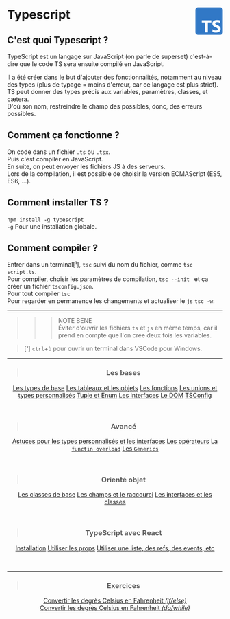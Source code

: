 # **Typescript** <img align="right" src="../Assets/images/Typescript_logo_2020.svg" alt="TypeScript" title="TypeScript" widht="auto" height="64px">

## **C'est quoi Typescript ?**

TypeScript est un langage sur JavaScript (on parle de superset) c'est-à-dire que le code TS sera ensuite compilé en JavaScript.  

Il a été créer dans le but d'ajouter des fonctionnalités, notamment au niveau des types (plus de typage = moins d'erreur, car ce langage est plus strict).  
TS peut donner des types précis aux variables, paramètres, classes, et cætera.  
D'où son nom, restreindre le champ des possibles, donc, des erreurs possibles.

## **Comment ça fonctionne ?**

On code dans un fichier `.ts` ou `.tsx`.  
Puis c'est compiler en JavaScript.  
En suite, on peut envoyer les fichiers JS à des serveurs.  
Lors de la compilation, il est possible de choisir la version ECMAScript (ES5, ES6, ...).  

## **Comment installer TS ?**

`npm install -g typescript`  
`-g` Pour une installation globale.

## **Comment compiler ?**

Entrer dans un terminal[¹], `tsc` suivi du nom du fichier, comme `tsc script.ts`.  
Pour compiler, choisir les paramètres de compilation, `tsc --init ` et ça créer un fichier `tsconfig.json`.  
Pour tout compiler `tsc`  
Pour regarder en permanence les changements et actualiser le `js` `tsc -w`.  

___
>>> NOTE BENE  
Éviter d'ouvrir les fichiers `ts` et `js` en même temps, car il prend en compte que l'on crée deux fois les variables.

>[¹] `ctrl`+`ù` pour ouvrir un terminal dans VSCode pour Windows.
___

<div align="center">

> ### **Les bases**
[Les types de base](types)
[Les tableaux et les objets](arrayAndObject)
[Les fonctions](function)
[Les unions et types personnalisés](unionsEtTypesPerso)
[Tuple et Enum](tupleEnum)
[Les interfaces](interface)
[Le DOM](dom)
[TSConfig](tsConfig)

<br>

> ### **Avancé**
[Astuces pour les types personnalisés et les interfaces](tipsTypesInterface)
[Les opérateurs](tipsTypesInterface)
[La `functin overload`](overload)
[Les `Generics`](generics)

<br>

> ### **Orienté objet**
[Les classes de base](class)
[Les champs et le raccourci](fieldsAndShortcut)
[Les interfaces et les classes](interfaceAndClass)

<br>

> ### **TypeScript avec React**
[Installation](installTR)
[Utiliser les props](props)
[Utiliser une liste, des refs, des events, etc](hooks)

<br>

---
> ### **Exercices**
[Convertir les degrès Celsius en Fahrenheit _(if/else)_](../Exercices/1_convertirCelsuis)  
[Convertir les degrès Celsius en Fahrenheit _(do/while)_](../Exercices/1_convertirCelsuis-DoWhile)